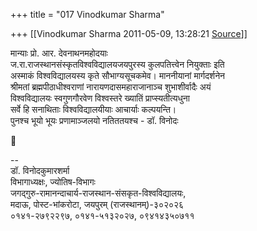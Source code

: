 +++
title = "017 Vinodkumar Sharma"

+++
[[Vinodkumar Sharma	2011-05-09, 13:28:21 [Source](https://groups.google.com/g/bvparishat/c/7XmHey9VSSo)]]



मान्याः प्रो. आर. देवनाथनमहोदयाः  
ज.रा.राजस्थानसंस्कृतविश्वविद्यालयजयपुरस्य कुलपतित्त्वेन नियुक्ताः इति  
अस्माकं विश्वविद्यालयस्य कृते सौभाग्यसूचकमेव। माननीयानां मार्गदर्शनेन  
श्रीमतां ब्रह्मपीठाधीश्वराणां नारायणदासमहाराजानाञ्च शुभाशीर्वादैः अयं  
विश्वविद्यालयः स्वगुणगौरवेण विश्वस्तरे ख्यातिं प्राप्स्यतीत्यधुना  
सर्वे हि सनाथिताः विश्वविद्यालयीयाः आचार्याः कल्पयन्ति।  
पुनश्च भूयो भूयः प्रणामाञ्जलयो नतिततयश्च - डॉ. विनोदः



  
--  
डॉ. विनोदकुमारशर्मा  
विभागाध्यक्षः, ज्योतिष-विभागः  
जगद्गुरु-रामानन्दाचार्य-राजस्थान-संसकृत-विश्वविद्यालयः,  
मदाऊ, पोस्ट-भांकरोटा, जयपुरम् (राजस्थानम्)-३०२०२६  
०१४१-२७९२२९७, ०१४१-५१३२०२७, ०९४१४३५०७११  

